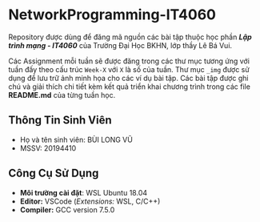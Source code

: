 # NetworkProgramming-IT4060

Repository được dùng để đăng mã nguồn các bài tập thuộc học phần ***Lập trình mạng - IT4060*** của Trường Đại Học BKHN, lớp thầy Lê Bá Vui. 

Các Assignment mỗi tuần sẽ được đăng trong các thư mục tương ứng với tuần đấy theo cấu trúc `Week-X` với `X` là số của tuần. Thư mục `_img` được sử dụng để lưu trữ ảnh minh họa cho các ví dụ bài tập. Các bài tập được ghi chú và giải thích chi tiết kèm kết quả triển khai chương trình trong các file **README.md** của từng tuần học.

## Thông Tin Sinh Viên

* Họ và tên sinh viên: BÙI LONG VŨ 
* MSSV: 20194410 

## Công Cụ Sử Dụng

* **Môi trường cài đặt**: WSL Ubuntu 18.04 
* **Editor:** VSCode (*Extensions:* WSL, C/C++)
* **Compiler:** GCC version 7.5.0

